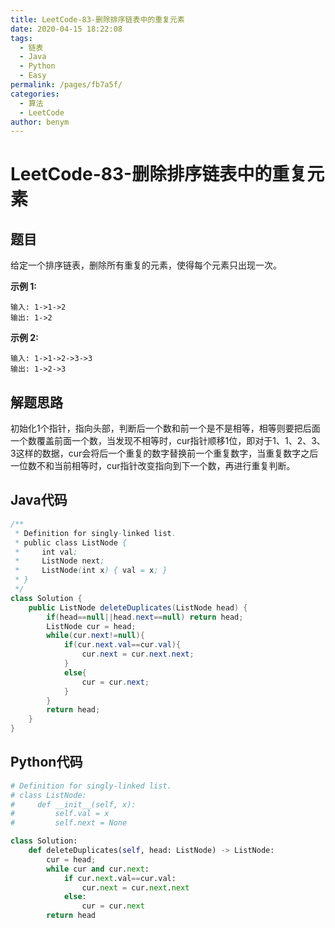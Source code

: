 ```yaml
---
title: LeetCode-83-删除排序链表中的重复元素
date: 2020-04-15 18:22:08
tags: 
  - 链表
  - Java
  - Python
  - Easy
permalink: /pages/fb7a5f/
categories: 
  - 算法
  - LeetCode
author: benym
---
```


# LeetCode-83-删除排序链表中的重复元素

## 题目

给定一个排序链表，删除所有重复的元素，使得每个元素只出现一次。

**示例 1:**

```
输入: 1->1->2
输出: 1->2
```

**示例 2:**

```
输入: 1->1->2->3->3
输出: 1->2->3
```

## 解题思路

初始化1个指针，指向头部，判断后一个数和前一个是不是相等，相等则要把后面一个数覆盖前面一个数，当发现不相等时，cur指针顺移1位，即对于1、1、2、3、3这样的数据，cur会将后一个重复的数字替换前一个重复数字，当重复数字之后一位数不和当前相等时，cur指针改变指向到下一个数，再进行重复判断。

## Java代码

```java
/**
 * Definition for singly-linked list.
 * public class ListNode {
 *     int val;
 *     ListNode next;
 *     ListNode(int x) { val = x; }
 * }
 */
class Solution {
    public ListNode deleteDuplicates(ListNode head) {
        if(head==null||head.next==null) return head;
        ListNode cur = head;
        while(cur.next!=null){
            if(cur.next.val==cur.val){
                cur.next = cur.next.next;
            }
            else{
                cur = cur.next;
            }
        }
        return head;
    }
}
```

## Python代码

```python
# Definition for singly-linked list.
# class ListNode:
#     def __init__(self, x):
#         self.val = x
#         self.next = None

class Solution:
    def deleteDuplicates(self, head: ListNode) -> ListNode:
        cur = head;
        while cur and cur.next:
            if cur.next.val==cur.val:
                cur.next = cur.next.next
            else:
                cur = cur.next
        return head

```

